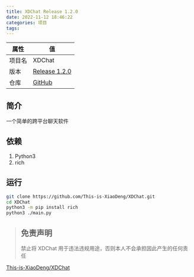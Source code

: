```yaml
---
title: XDChat Release 1.2.0
date: 2022-11-12 18:46:22
categories: 项目
tags:
---
```


|属性    |值                 |
|-------|-------------------|
|项目名  | XDChat            |
|版本   | [Release 1.2.0][1] |
|仓库   | [GitHub][2]        |

## 简介

一个简单的跨平台聊天软件

## 依赖

1. Python3
2. rich

## 运行

```bash
git clone https://github.com/This-is-XiaoDeng/XDChat.git
cd XDChat
python3 -m pip install rich
python3 ./main.py
```

> ## 免责声明
> 
> 禁止将 XDChat 用于违法违规用途，否则本人不会承担因此产生的任何责任

[This-is-XiaoDeng/XDChat][2]

  [1]: https://github.com/This-is-XiaoDeng/XDChat/releases/tag/v1.2.0
  [2]: https://github.com/This-is-XiaoDeng/XDChat
